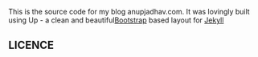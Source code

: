 This is the source code for my blog anupjadhav.com.
It was lovingly built using Up - a clean and beautiful[Bootstrap](http://getbootstrap.com)
based layout for [Jekyll](https://github.com/mojombo/jekyll)

LICENCE
--------------

